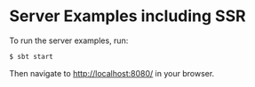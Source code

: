# Server Examples including SSR

To run the server examples, run:

```sh
$ sbt start
```

Then navigate to [http://localhost:8080/](http://localhost:8080/) in your browser.
